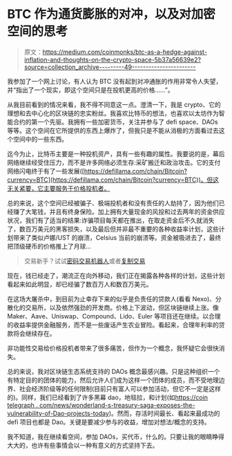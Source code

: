 # BTC 作为通货膨胀的对冲，以及对加密空间的思考

> 原文：<https://medium.com/coinmonks/btc-as-a-hedge-against-inflation-and-thoughts-on-the-crypto-space-5b37a56639e2?source=collection_archive---------49----------------------->

我参加了一个网上讨论，有人认为 BTC 没有起到对冲通胀的作用非常令人失望，并“指出了一个现实，即这个空间只是在投机更高的价格……”。

从我目前看到的情况来看，我不得不同意这一点。澄清一下，我是 crypto、它的理想和去中心化的区块链的忠实粉丝。我喜欢比特币的想法，也喜欢以太坊作为智能合约的第一个先驱。我拥有一些加密货币，关注并参与了 defi space、DAOs 等等。这个空间在它所提供的东西上爆炸了，但我只是不能从消极的方面看过去这个空间中的一些东西。

迄今为止，比特币主要是一种投机资产，具有一些有趣的属性。我要说的是，幕后网络继续经受住压力，而不是许多网络必须生存:采矿搬迁和政治攻击。它的支付网络闪电终于有了一些发展([https://defillama.com/chain/Bitcoin?currency=BTC](https://defillama.com/chain/Bitcoin?currency=BTC))。但这无关紧要，它主要服务于价格投机者。

总的来说，这个空间已经被骗子、极端投机者和没有责任的人劫持了，因为他们已经赚了大笔钱，并且有终身保险。加上拥有大量现金的风投和过去两年的资金供应状况，我们有了适当的结果:诈骗项目每天都在推出，在取走资金后不久就消失了，数百万美元的黑客损失，以及最后但并非最不重要的各种收益率计划，这些计划带来了类似卢娜/UST 的崩溃，Celsius 当前的崩溃等。资金被吸进去了，最终把顶级硬币的价格推上了月球…

> 交易新手？试试[密码交易机器人](/coinmonks/crypto-trading-bot-c2ffce8acb2a)或者[复制交易](/coinmonks/top-10-crypto-copy-trading-platforms-for-beginners-d0c37c7d698c)

现在，钱已经走了，潮流正在向外移动，我们正在揭露各种各样的计划，这些计划看起来如此明显，却已经骗了数百万人和数百万美元。

在这场大屠杀中，到目前为止幸存下来的似乎是负责任的贷款人(看看 Nexo)、分散化的交易所，以及依然强劲的开发商。价格上下波动，但区块链继续上涨。像 Maker、Aave、Uniswap、Compound、Lido、Euler 等项目还在继续。以合理的收益率提供金融服务，而不是一些废话产生农业冒险。看起来，合理年利率的贷款将会继续存在。

非功能性交易给价格投机者带来了很多痛苦，但作为一个概念，我怀疑它会很快消失。

总的来说，我对区块链生态系统支持的 DAOs 概念最感兴趣。只是这种组织一个有特定目的的团体的能力，然后允许人们成为这样一个团体的成员，而不受地理边界、社会经济阶级等的任何限制(目前只有富人可以参加活动，但它不一定是这样的)。同样，我们已经看到了许多黑幕 dao，地毯拉，和计划(如[https://coin telegraph . com/news/wonderland-s-treasury-saga-exposes-the-vulnerability-of-Dao-projects-today](https://cointelegraph.com/news/wonderland-s-treasury-saga-exposes-the-fragility-of-dao-projects-today))。然而，存活时间最长、看起来最成功的 defi 项目也都是 Dao。关键是要减少参与的收益，增加对想法/概念的支持。

我不知道，我在继续看空间，参加 DAOs，买代币，什么的。只要让我的眼睛睁得大大的，也许有些事情会以一种有意义的方式坚持下去。